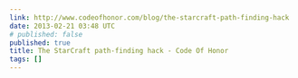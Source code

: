 ```yaml
---
link: http://www.codeofhonor.com/blog/the-starcraft-path-finding-hack
date: 2013-02-21 03:48 UTC
# published: false
published: true
title: The StarCraft path-finding hack - Code Of Honor
tags: []
---
```



